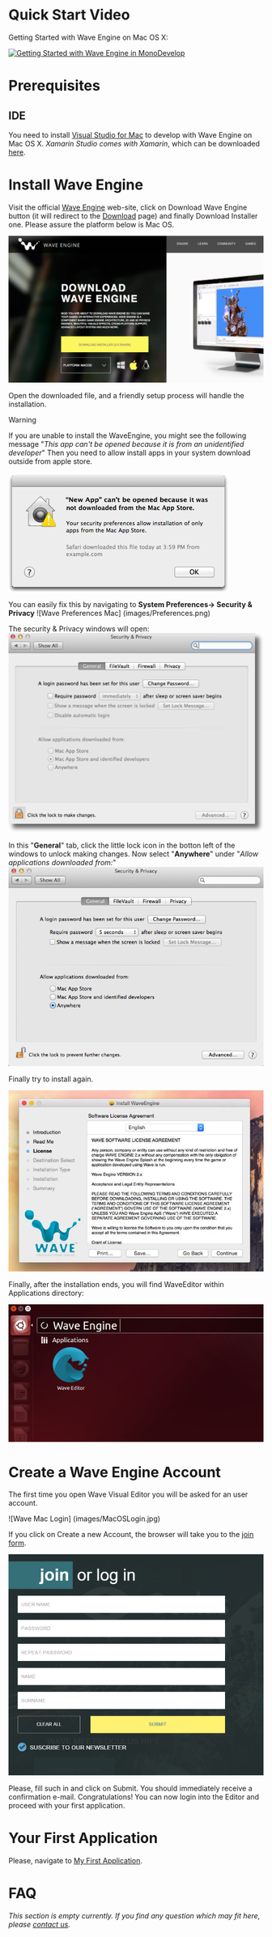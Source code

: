 # Quick Start Video

Getting Started with Wave Engine on Mac OS X:

[![Getting Started with Wave Engine in MonoDevelop](http://img.youtube.com/vi/ViwL-VTlX_4/0.jpg)](https://www.youtube.com/watch?v=ViwL-VTlX_4)

# Prerequisites

## IDE

You need to install [Visual Studio for Mac](https://xamarin.com/studio) to develop with Wave Engine on Mac OS X. _Xamarin Studio comes with Xamarin_, which can be downloaded [here](https://xamarin.com/download).

# Install Wave Engine

Visit the official [Wave Engine](https://waveengine.net/) web-site, click on Download Wave Engine button (it will redirect to the [Download](http://waveengine.net/Download) page) and finally Download Installer one. Please assure the platform below is Mac OS.

![Download Wave Mac](images/DownloadWaveIntallerMacOS.jpg)

Open the downloaded file, and a friendly setup process will handle the installation. 

>[!Warning] 
>If you are unable to install the WaveEngine, you might see the following message "_This app can't  be opened because it is from an unidentified developer_" Then you need to allow install apps in your system download outside from apple store.

![Alert](images/AlertMsg.png)

You can easily fix this by navigating to **System Preferences-> Security & Privacy**
![Wave Preferences Mac] (images/Preferences.png)

The security & Privacy windows will open:
![Wave Security Mac](images/SecurityPanel.png)

In this "**General**" tab, click the little lock icon in the botton left of the windows to unlock making changes.
Now select "**Anywhere**" under "_Allow applications downloaded from:_"
![Wave Mac anywhere](images/AllowAnyWhere.png)

Finally try to install again.
 
![Wave Installer Mac](images/WaveInstallerMac.jpg)

Finally, after the installation ends, you will find WaveEditor within Applications directory:

![Wave Editor Short cut Mac](images/WaveEditorShortcut.jpg)

# Create a Wave Engine Account

The first time you open Wave Visual Editor you will be asked for an user account.

![Wave Mac Login] (images/MacOSLogin.jpg)

If you click on Create a new Account, the browser will take you to the [join form](http://waveengine.net/account/register).

![Register Wave](images/RegisterNewAccount.PNG)

Please, fill such in and click on Submit. You should immediately receive a confirmation e-mail. Congratulations! You can now login into the Editor and proceed with your first application.

# Your First Application

Please, navigate to [My First Application](My-First-Application.md).

# FAQ

_This section is empty currently. If you find any question which may fit here, please [contact us](https://waveengine.net/Company#Contact)._
